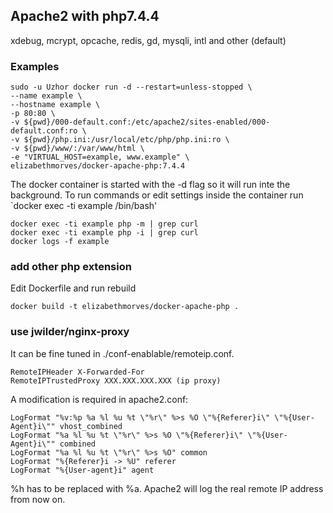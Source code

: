 ## Apache2 with php7.4.4
xdebug, mcrypt, opcache, redis, gd, mysqli, intl and other (default)

### Examples

```
sudo -u Uzhor docker run -d --restart=unless-stopped \
--name example \
--hostname example \
-p 80:80 \
-v ${pwd}/000-default.conf:/etc/apache2/sites-enabled/000-default.conf:ro \
-v ${pwd}/php.ini:/usr/local/etc/php/php.ini:ro \
-v ${pwd}/www/:/var/www/html \
-e "VIRTUAL_HOST=example, www.example" \
elizabethmorves/docker-apache-php:7.4.4
```

The docker container is started with the -d flag so it will run inte the background. To run commands or edit settings inside
the container run `docker exec -ti example /bin/bash'

```
docker exec -ti example php -m | grep curl
docker exec -ti example php -i | grep curl
docker logs -f example
```
 
 ### add other php extension
 Edit Dockerfile and run rebuild
 
 ```
 docker build -t elizabethmorves/docker-apache-php .
 ```

### use jwilder/nginx-proxy
It can be fine tuned in ./conf-enablable/remoteip.conf.
```
RemoteIPHeader X-Forwarded-For
RemoteIPTrustedProxy XXX.XXX.XXX.XXX (ip proxy)
```
A modification is required in apache2.conf:
```
LogFormat "%v:%p %a %l %u %t \"%r\" %>s %O \"%{Referer}i\" \"%{User-Agent}i\"" vhost_combined
LogFormat "%a %l %u %t \"%r\" %>s %O \"%{Referer}i\" \"%{User-Agent}i\"" combined
LogFormat "%a %l %u %t \"%r\" %>s %O" common
LogFormat "%{Referer}i -> %U" referer
LogFormat "%{User-agent}i" agent
```
%h has to be replaced with %a. Apache2 will log the real remote IP address from now on.
